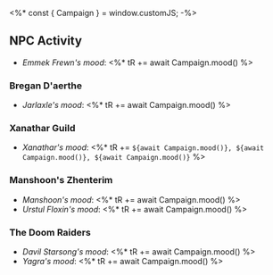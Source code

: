 <%*
const { Campaign } = window.customJS;
-%>
## NPC Activity
- *Emmek Frewn's mood*: <%* tR += await Campaign.mood() %>

### Bregan D'aerthe
- *Jarlaxle's mood*: <%* tR += await Campaign.mood() %>

### Xanathar Guild
- *Xanathar's mood*: <%* tR += `${await Campaign.mood()}, ${await Campaign.mood()}, ${await Campaign.mood()}` %>

### Manshoon's Zhenterim
- *Manshoon's mood*: <%* tR += await Campaign.mood() %>
- *Urstul Floxin's mood*: <%* tR += await Campaign.mood() %>

### The Doom Raiders
- *Davil Starsong's mood*: <%* tR += await Campaign.mood() %>
- *Yagra's mood*: <%* tR += await Campaign.mood() %>